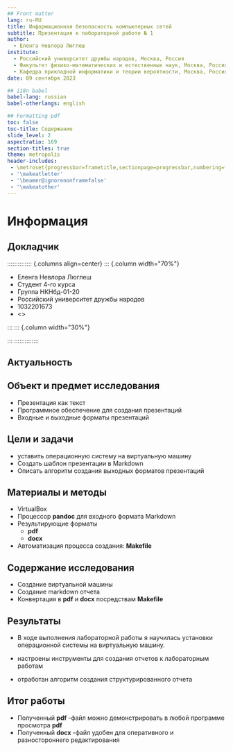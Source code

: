 ```yaml
---
## Front matter
lang: ru-RU
title: Информационная безопасность компьютерных сетей
subtitle: Презентация к лабораторной работе № 1
author:
  - Еленга Невлора Люглеш
institute:
  - Российский университет дружбы народов, Москва, Россия
  - Факультет физико-математических и естественных наук, Москва, Россия
  - Кафедра прикладной информатики и теории вероятности, Москва, Россия
date: 09 сентября 2023

## i18n babel
babel-lang: russian
babel-otherlangs: english

## Formatting pdf
toc: false
toc-title: Содержание
slide_level: 2
aspectratio: 169
section-titles: true
theme: metropolis
header-includes:
 - \metroset{progressbar=frametitle,sectionpage=progressbar,numbering=fraction}
 - '\makeatletter'
 - '\beamer@ignorenonframefalse'
 - '\makeatother'
---
```


# Информация

## Докладчик

:::::::::::::: {.columns align=center}
::: {.column width="70%"}

  * Еленга Невлора Люглеш
  * Студент 4-го курса
  * Группа НКНбд-01-20
  * Российский университет дружбы народов
  * 1032201673
  * <>

:::
::: {.column width="30%"}

:::
::::::::::::::

## Актуальность


## Объект и предмет исследования

- Презентация как текст     
- Программное обеспечение для создания презентаций    
- Входные и выходные форматы презентаций    

## Цели и задачи

- уставить операционную систему на виртуальную машину
- Создать шаблон презентации в Markdown    
- Описать алгоритм создания выходных форматов презентаций     

## Материалы и методы

- VirtualBox    
- Процессор **pandoc** для входного формата Markdown    
- Результирующие форматы    
	- **pdf**    
	- **docx**     
- Автоматизация процесса создания: **Makefile**    

## Содержание исследования

- Создание виртуальной машины     
- Создание markdown отчета    
- Конвертация в **pdf** и **docx** посредствам **Makefile**    

## Результаты

- В ходе выполнения лабораторной работы я научилась установки операционной системы на виртуальную машину.

- настроены инструменты для создания отчетов к лабораторным работам     
- отработан алгоритм создания структурированного отчета    

## Итог работы

- Полученный **pdf** -файл можно демонстрировать в любой программе просмотра **pdf**     
- Полученный **docx** -файл удобен для оперативного и разностороннего редактирования    







